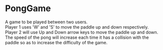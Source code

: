 # PongGame
A game to be played between two users. <br>
Player 1 uses 'W' and 'S' to move the paddle up and down respectively.<br>
Player 2 will use Up and Down arrow keys to move the paddle up and down. <br>
The speed of the pong will increase each time it has a collision with the paddle so as to increase the difficulty of the game.
